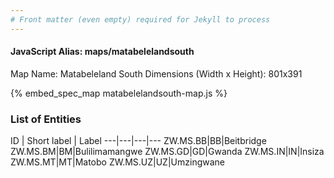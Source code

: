 ```yaml
---
# Front matter (even empty) required for Jekyll to process
---
```


#### JavaScript Alias: maps/matabelelandsouth

Map Name: Matabeleland South
Dimensions (Width x Height): 801x391



{% embed_spec_map matabelelandsouth-map.js %}

### List of Entities

ID | Short label | Label
---|---|---|---
ZW.MS.BB|BB|Beitbridge
ZW.MS.BM|BM|Bulilimamangwe
ZW.MS.GD|GD|Gwanda
ZW.MS.IN|IN|Insiza
ZW.MS.MT|MT|Matobo
ZW.MS.UZ|UZ|Umzingwane